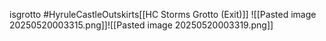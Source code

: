 isgrotto #HyruleCastleOutskirts[[HC Storms Grotto (Exit)]]
![[Pasted image 20250520003315.png]]![[Pasted image 20250520003319.png]]